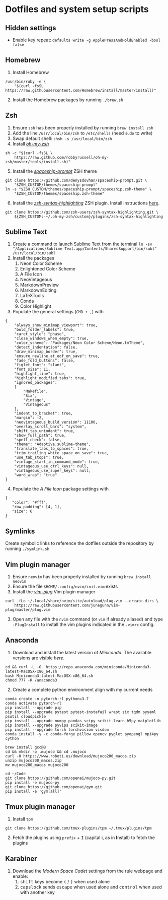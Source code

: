 # Dotfiles and system setup scripts

## Hidden settings

- Enable key repeat:
`defaults write -g ApplePressAndHoldEnabled -bool false`

## Homebrew

1. Install Homebrew
```
/usr/bin/ruby -e \
    "$(curl -fsSL https://raw.githubusercontent.com/Homebrew/install/master/install)"
```
2. Install the Homebrew packages by running
`./brew.sh`

## Zsh

1. Ensure `zsh` has been properly installed by running `brew install zsh`
2. Add the line `/usr/local/bin/zsh` to `/etc/shells` (need `sudo` to write)
3. Swap default shell: `chsh -s /usr/local/bin/zsh`
4. Install [*oh-my-zsh*](https://ohmyz.sh)
```
sh -c "$(curl -fsSL \
    https://raw.github.com/robbyrussell/oh-my-zsh/master/tools/install.sh)"
```
5. Install the [*spaceship-prompt*](https://github.com/denysdovhan/spaceship-prompt) ZSH theme
```
git clone https://github.com/denysdovhan/spaceship-prompt.git \
    "$ZSH_CUSTOM/themes/spaceship-prompt"
ln -s "$ZSH_CUSTOM/themes/spaceship-prompt/spaceship.zsh-theme" \
    "$ZSH_CUSTOM/themes/spaceship.zsh-theme"
```
6. Install the [*zsh-syntax-highlighting*](https://github.com/zsh-users/zsh-syntax-highlighting) ZSH plugin.
Install instructions [here](https://github.com/zsh-users/zsh-syntax-highlighting/blob/master/INSTALL.md).
```
git clone https://github.com/zsh-users/zsh-syntax-highlighting.git \
    ${ZSH_CUSTOM:-~/.oh-my-zsh/custom}/plugins/zsh-syntax-highlighting
```

## Sublime Text

1. Create a command to launch Sublime Text from the terminal
`ln -sv "/Applications/Sublime Text.app/Contents/SharedSupport/bin/subl" /usr/local/bin/subl`
2. Install the packages
    1. Neon Color Scheme
    2. Enlightened Color Scheme
    3. A File Icon
    4. NeoVintageous
    5. MarkdownPreview
    6. MarkdownEditing
    7. LaTeXTools
    8. Conda
    9. Color Highlight
3. Populate the general settings (`CMD + ,`) with
```
{
    "always_show_minimap_viewport": true,
    "bold_folder_labels": true,
    "caret_style": "phase",
    "close_windows_when_empty": true,
    "color_scheme": "Packages/Neon Color Scheme/Neon.tmTheme",
    "detect_indentation": false,
    "draw_minimap_border": true,
    "ensure_newline_at_eof_on_save": true,
    "fade_fold_buttons": false,
    "figlet_font": "slant",
    "font_size": 11,
    "highlight_line": true,
    "highlight_modified_tabs": true,
    "ignored_packages":
    [
        "Makefile",
        "Six",
        "Vintage",
        "Vintageous"
    ],
    "indent_to_bracket": true,
    "margin": -2,
    "neovintageous_build_version": 11100,
    "overlay_scroll_bars": "system",
    "shift_tab_unindent": true,
    "show_full_path": true,
    "spell_check": false,
    "theme": "Adaptive.sublime-theme",
    "translate_tabs_to_spaces": true,
    "trim_trailing_white_space_on_save": true,
    "use_tab_stops": true,
    "vintage_start_in_command_mode": true,
    "vintageous_use_ctrl_keys": null,
    "vintageous_use_super_keys": null,
    "word_wrap": "true"
}
```
4. Populate the *A File Icon* package settings with
```
{
   "color": "#fff",
   "row_padding": [4, 1],
   "size": 6
}
```

## Symlinks

Create symbolic links to reference the dotfiles outside the repository by running
`./symlink.sh`

## Vim plugin manager

1. Ensure `neovim` has been properly installed by running `brew install neovim`
2. Ensure the file `$HOME/.config/nvim/init.vim` exists
2. Install the [*vim-plug*](https://github.com/junegunn/vim-plug) Vim plugin manager
```
curl -fLo ~/.local/share/nvim/site/autoload/plug.vim --create-dirs \
    https://raw.githubusercontent.com/junegunn/vim-plug/master/plug.vim
```
3. Open any file with the `nvim` command (or `vim` if already aliased) and type
`:PlugInstall` to install the vim plugins indicated in the `.vimrc` config.

## Anaconda

1. Download and install the latest version of *Miniconda*.
The available versions are visible [*here*](https://repo.anaconda.com/miniconda/).
```
cd && curl -L -O  https://repo.anaconda.com/miniconda/Miniconda3-latest-MacOSX-x86_64.sh
bash Miniconda3-latest-MacOSX-x86_64.sh
chmod 777 -R /anaconda3
```
2. Create a complete python environment align with my current needs
```
conda create -n pytorch-rl python=3.7
conda activate pytorch-rl
pip install --upgrade pip
pip install --upgrade pytest pytest-instafail wrapt six tqdm pyyaml psutil cloudpickle
pip install --upgrade numpy pandas scipy scikit-learn h5py matplotlib
pip install --upgrade pyvips scikit-image
pip install --upgrade torch torchvision visdom
conda install -y -c conda-forge pillow opencv pyglet pyopengl mpi4py cython

brew install gcc@8
cd && mkdir -p .mujoco && cd .mujoco
curl -O https://www.roboti.us/download/mujoco200_macos.zip
unzip mujoco200_macos.zip
mv mujoco200_macos mujoco200

cd ~/Code
git clone https://github.com/openai/mujoco-py.git
pip install -e mujoco-py
git clone https://github.com/openai/gym.git
pip install -e 'gym[all]'
```

## Tmux plugin manager

1. Install `tpm`
```
git clone https://github.com/tmux-plugins/tpm ~/.tmux/plugins/tpm
```
2. Fetch the plugins using `prefix` + <kbd>I</kbd> (capital i, as in **I**nstall) to fetch the plugins

## Karabiner

1. Download the *Modern Space Cadet* settings from the rule webpage and enable:
    1. <kbd>shift</kbd> keys become <kbd>(</kbd> / <kbd>)</kbd> when used alone
    2. <kbd>capslock</kbd> sends <kbd>escape</kbd> when used alone
    and <kbd>control</kbd> when used with another key


